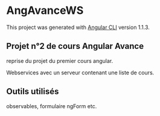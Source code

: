 # AngAvanceWS

This project was generated with [Angular CLI](https://github.com/angular/angular-cli) version 1.1.3.

## Projet n°2 de cours Angular Avance

reprise du projet du premier cours angular.

Webservices avec un serveur contenant une liste de cours.


## Outils utilisés
observables, formulaire ngForm etc.


